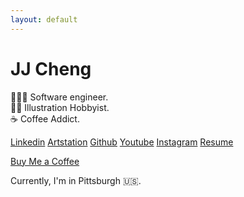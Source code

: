 ```yaml
---
layout: default
---
```


# JJ Cheng

🧑🏻‍💻 Software engineer.</br>
✍🏻 Illustration Hobbyist.</br>
☕ ️Coffee Addict.</br>

[Linkedin](https://www.linkedin.com/in/jchengjr77) [Artstation](https://www.artstation.com/jonathancheng9) [Github](https://github.com/jchengjr77) [Youtube](https://www.youtube.com/channel/UCup1DEEy4xC6wqoiCwqqV3g) [Instagram](https://instagram.com/jaiyyjaiyy)
[Resume](/assets/resume.pdf)

[Buy Me a Coffee](https://www.buymeacoffee.com/jjchengart)

Currently, I'm in Pittsburgh 🇺🇸.
